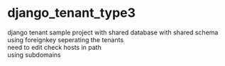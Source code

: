 # django_tenant_type3
django tenant sample project with shared database with shared schema<br>
using foreignkey seperating the tenants<br>
need to edit check hosts in path <br>
using subdomains<br>

